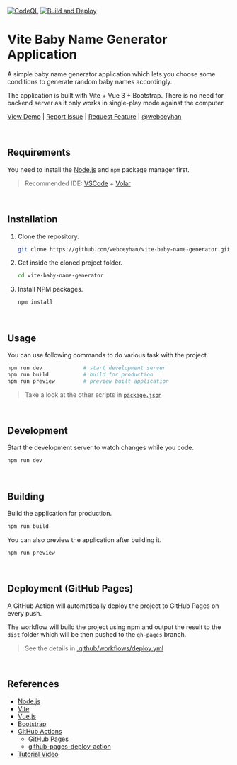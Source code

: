 <!-- AUTOMATION BADGES -->

[![CodeQL](https://github.com/webceyhan/vite-baby-name-generator/actions/workflows/codeql-analysis.yml/badge.svg)](https://github.com/webceyhan/vite-baby-name-generator/actions/workflows/codeql-analysis.yml)
[![Build and Deploy](https://github.com/webceyhan/vite-baby-name-generator/actions/workflows/deploy.yml/badge.svg)](https://github.com/webceyhan/vite-baby-name-generator/actions/workflows/deploy.yml)

<!-- HEADER ///////////////////////////////////////////////////////////// -->

# Vite Baby Name Generator Application

A simple baby name generator application which lets you choose some conditions to generate random baby names accordingly.

The application is built with Vite + Vue 3 + Bootstrap.
There is no need for backend server as it only works in single-play mode against the computer.

[View Demo](https://ceyhan.io/vite-baby-name-generator/) |
[Report Issue](https://github.com/webceyhan/vite-baby-name-generator/issues) |
[Request Feature](https://github.com/webceyhan/vite-baby-name-generator/pulls) |
[@webceyhan](https://twitter.com/webceyhan)

<br>
<!-- REQUIREMENTS /////////////////////////////////////////////////////// -->

## Requirements

You need to install the [Node.js](https://nodejs.dev/) and `npm` package manager first.

> Recommended IDE:
> [VSCode](https://code.visualstudio.com/) + [Volar](https://marketplace.visualstudio.com/items?itemName=johnsoncodehk.volar)

<br>
<!-- INSTALLATION //////////////////////////////////////////////////////// -->

## Installation

1. Clone the repository.
    ```sh
    git clone https://github.com/webceyhan/vite-baby-name-generator.git
    ```
2. Get inside the cloned project folder.
    ```sh
    cd vite-baby-name-generator
    ```
3. Install NPM packages.
    ```sh
    npm install
    ```

<br>
<!-- USAGE /////////////////////////////////////////////////////////////// -->

## Usage

You can use following commands to do various task with the project.

```sh
npm run dev             # start development server
npm run build           # build for production
npm run preview         # preview built application
```

> Take a look at the other scripts in [`package.json`](./package.json)

<br>

<!-- DEVELOPMENT ///////////////////////////////////////////////////////// -->

## Development

Start the development server to watch changes while you code.

```sh
npm run dev
```

<br>
<!-- BUILDING //////////////////////////////////////////////////////////// -->

## Building

Build the application for production.

```sh
npm run build
```

You can also preview the application after building it.

```sh
npm run preview
```

<br>
<!-- DEPLOYMENT ////////////////////////////////////////////////////////// -->

## Deployment (GitHub Pages)

A GitHub Action will automatically deploy the project to GitHub Pages on every push.

The workflow will build the project using npm and output the result to the `dist` folder which will be then pushed to the `gh-pages` branch.

> See the details in [.github/workflows/deploy.yml](./.github/workflows/deploy.yml)

<br>
<!-- REFERENCES ////////////////////////////////////////////////////////// -->

## References

-   [Node.js](https://nodejs.dev/)
-   [Vite](https://vitejs.dev/)
-   [Vue.js](https://vuejs.org/)
-   [Bootstrap](https://getbootstrap.com)
-   [GitHub Actions](https://docs.github.com/en/actions)
    -   [GitHub Pages](https://pages.github.com/)
    -   [github-pages-deploy-action](https://github.com/JamesIves/)
-   [Tutorial Video](https://www.youtube.com/watch?v=dZC4T4UiU1c&t=4332s)
